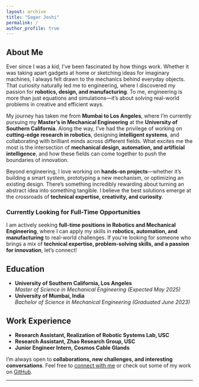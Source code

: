 ```yaml
---
layout: archive
title: "Sagar Joshi"
permalink: /
author_profile: true
---
```



## **About Me**

Ever since I was a kid, I’ve been fascinated by how things work. Whether it was taking apart gadgets at home or sketching ideas for imaginary machines, I always felt drawn to the mechanics behind everyday objects. That curiosity naturally led me to engineering, where I discovered my passion for **robotics, design, and manufacturing**. To me, engineering is more than just equations and simulations—it’s about solving real-world problems in creative and efficient ways.

My journey has taken me from **Mumbai to Los Angeles**, where I’m currently pursuing my **Master’s in Mechanical Engineering** at the **University of Southern California**. Along the way, I’ve had the privilege of working on **cutting-edge research in robotics**, designing **intelligent systems**, and collaborating with brilliant minds across different fields. What excites me the most is the intersection of **mechanical design, automation, and artificial intelligence**, and how these fields can come together to push the boundaries of innovation.

Beyond engineering, I love working on **hands-on projects**—whether it’s building a smart system, prototyping a new mechanism, or optimizing an existing design. There’s something incredibly rewarding about turning an abstract idea into something tangible. I believe the best solutions emerge at the crossroads of **technical expertise, creativity, and curiosity**.

### **Currently Looking for Full-Time Opportunities**
I am actively seeking **full-time positions in Robotics and Mechanical Engineering**, where I can apply my skills in **robotics, automation, and manufacturing** to real-world challenges. If you're looking for someone who brings a mix of **technical expertise, problem-solving skills, and a passion for innovation**, let’s connect!

## **Education**
- **University of Southern California, Los Angeles**  
  *Master of Science in Mechanical Engineering (Expected May 2025)*  
- **University of Mumbai, India**  
  *Bachelor of Science in Mechanical Engineering (Graduated June 2023)*  

## **Work Experience**
- **Research Assistant, Realization of Robotic Systems Lab, USC**  
- **Research Assistant, Zhao Research Group, USC**  
- **Junior Engineer Intern, Cosmos Cable Glands**  

I’m always open to **collaborations, new challenges, and interesting conversations**. Feel free to [connect with me](mailto:sjjoshi@usc.edu) or check out some of my work on [GitHub](https://github.com/SagarJoshi73249).

---
